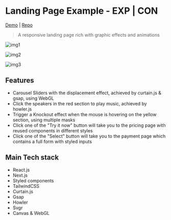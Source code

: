 # Landing Page Example - EXP | CON

[Demo](https://landing-page-example.vercel.app/) | [Repo](https://github.com/CeruleanW/landing-page-example)

> A responsive landing page rich with graphic effects and animations

![img1](https://media.githubusercontent.com/media/CeruleanW/large-static-files/master/landing-page-exap-demo1.gif)

![img2](https://i.imgur.com/HsXYYhw.gif)

![img3](https://media.githubusercontent.com/media/CeruleanW/large-static-files/master/landing-page-exp-demo3.gif)

## Features

- Carousel Sliders with the displacement effect, achieved by curtain.js & gsap, using WebGL
- Click the speakers in the red section to play music, achieved by howler.js
- Trigger a Knockout effect when the mouse is hovering on the yellow section, using multiple masks
- Click one of the "Try it now" button will take you to the pricing page with reused components in different styles
- Click one of the "Select" button will take you to the payment page which contains a full form with styled inputs

## Main Tech stack

- React.js
- Next.js
- Styled components
- TailwindCSS
- Curtain.js
- Gsap
- Howler
- Svgr
- Canvas & WebGL

